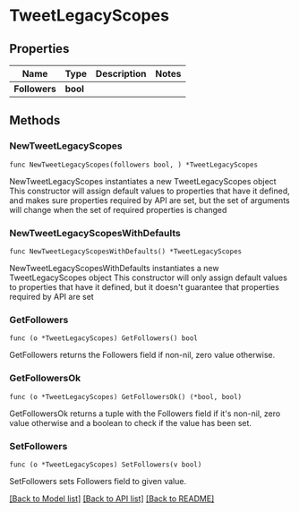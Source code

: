 # TweetLegacyScopes

## Properties

Name | Type | Description | Notes
------------ | ------------- | ------------- | -------------
**Followers** | **bool** |  | 

## Methods

### NewTweetLegacyScopes

`func NewTweetLegacyScopes(followers bool, ) *TweetLegacyScopes`

NewTweetLegacyScopes instantiates a new TweetLegacyScopes object
This constructor will assign default values to properties that have it defined,
and makes sure properties required by API are set, but the set of arguments
will change when the set of required properties is changed

### NewTweetLegacyScopesWithDefaults

`func NewTweetLegacyScopesWithDefaults() *TweetLegacyScopes`

NewTweetLegacyScopesWithDefaults instantiates a new TweetLegacyScopes object
This constructor will only assign default values to properties that have it defined,
but it doesn't guarantee that properties required by API are set

### GetFollowers

`func (o *TweetLegacyScopes) GetFollowers() bool`

GetFollowers returns the Followers field if non-nil, zero value otherwise.

### GetFollowersOk

`func (o *TweetLegacyScopes) GetFollowersOk() (*bool, bool)`

GetFollowersOk returns a tuple with the Followers field if it's non-nil, zero value otherwise
and a boolean to check if the value has been set.

### SetFollowers

`func (o *TweetLegacyScopes) SetFollowers(v bool)`

SetFollowers sets Followers field to given value.



[[Back to Model list]](../README.md#documentation-for-models) [[Back to API list]](../README.md#documentation-for-api-endpoints) [[Back to README]](../README.md)


